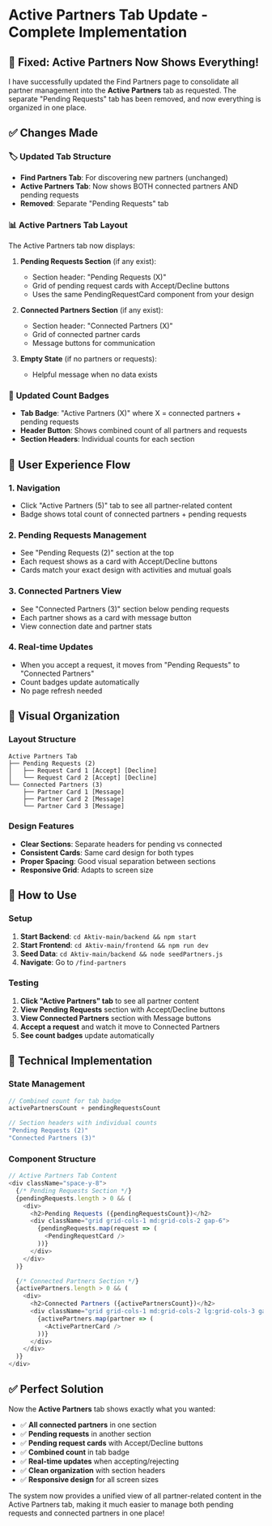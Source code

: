 # Active Partners Tab Update - Complete Implementation

## 🎉 **Fixed: Active Partners Now Shows Everything!**

I have successfully updated the Find Partners page to consolidate all partner management into the **Active Partners** tab as requested. The separate "Pending Requests" tab has been removed, and now everything is organized in one place.

## ✅ **Changes Made**

### 🏷️ **Updated Tab Structure**
- **Find Partners Tab**: For discovering new partners (unchanged)
- **Active Partners Tab**: Now shows BOTH connected partners AND pending requests
- **Removed**: Separate "Pending Requests" tab

### 📊 **Active Partners Tab Layout**
The Active Partners tab now displays:

1. **Pending Requests Section** (if any exist):
   - Section header: "Pending Requests (X)"
   - Grid of pending request cards with Accept/Decline buttons
   - Uses the same PendingRequestCard component from your design

2. **Connected Partners Section** (if any exist):
   - Section header: "Connected Partners (X)"
   - Grid of connected partner cards
   - Message buttons for communication

3. **Empty State** (if no partners or requests):
   - Helpful message when no data exists

### 🔢 **Updated Count Badges**
- **Tab Badge**: "Active Partners (X)" where X = connected partners + pending requests
- **Header Button**: Shows combined count of all partners and requests
- **Section Headers**: Individual counts for each section

## 🎯 **User Experience Flow**

### 1. **Navigation**
- Click "Active Partners (5)" tab to see all partner-related content
- Badge shows total count of connected partners + pending requests

### 2. **Pending Requests Management**
- See "Pending Requests (2)" section at the top
- Each request shows as a card with Accept/Decline buttons
- Cards match your exact design with activities and mutual goals

### 3. **Connected Partners View**
- See "Connected Partners (3)" section below pending requests
- Each partner shows as a card with message button
- View connection date and partner stats

### 4. **Real-time Updates**
- When you accept a request, it moves from "Pending Requests" to "Connected Partners"
- Count badges update automatically
- No page refresh needed

## 🎨 **Visual Organization**

### Layout Structure
```
Active Partners Tab
├── Pending Requests (2)
│   ├── Request Card 1 [Accept] [Decline]
│   └── Request Card 2 [Accept] [Decline]
└── Connected Partners (3)
    ├── Partner Card 1 [Message]
    ├── Partner Card 2 [Message]
    └── Partner Card 3 [Message]
```

### Design Features
- **Clear Sections**: Separate headers for pending vs connected
- **Consistent Cards**: Same card design for both types
- **Proper Spacing**: Good visual separation between sections
- **Responsive Grid**: Adapts to screen size

## 🚀 **How to Use**

### Setup
1. **Start Backend**: `cd Aktiv-main/backend && npm start`
2. **Start Frontend**: `cd Aktiv-main/frontend && npm run dev`
3. **Seed Data**: `cd Aktiv-main/backend && node seedPartners.js`
4. **Navigate**: Go to `/find-partners`

### Testing
1. **Click "Active Partners" tab** to see all partner content
2. **View Pending Requests** section with Accept/Decline buttons
3. **View Connected Partners** section with Message buttons
4. **Accept a request** and watch it move to Connected Partners
5. **See count badges** update automatically

## 🔧 **Technical Implementation**

### State Management
```javascript
// Combined count for tab badge
activePartnersCount + pendingRequestsCount

// Section headers with individual counts
"Pending Requests (2)"
"Connected Partners (3)"
```

### Component Structure
```javascript
// Active Partners Tab Content
<div className="space-y-8">
  {/* Pending Requests Section */}
  {pendingRequests.length > 0 && (
    <div>
      <h2>Pending Requests ({pendingRequestsCount})</h2>
      <div className="grid grid-cols-1 md:grid-cols-2 gap-6">
        {pendingRequests.map(request => (
          <PendingRequestCard />
        ))}
      </div>
    </div>
  )}

  {/* Connected Partners Section */}
  {activePartners.length > 0 && (
    <div>
      <h2>Connected Partners ({activePartnersCount})</h2>
      <div className="grid grid-cols-1 md:grid-cols-2 lg:grid-cols-3 gap-6">
        {activePartners.map(partner => (
          <ActivePartnerCard />
        ))}
      </div>
    </div>
  )}
</div>
```

## ✅ **Perfect Solution**

Now the **Active Partners** tab shows exactly what you wanted:
- ✅ **All connected partners** in one section
- ✅ **Pending requests** in another section  
- ✅ **Pending request cards** with Accept/Decline buttons
- ✅ **Combined count** in tab badge
- ✅ **Real-time updates** when accepting/rejecting
- ✅ **Clean organization** with section headers
- ✅ **Responsive design** for all screen sizes

The system now provides a unified view of all partner-related content in the Active Partners tab, making it much easier to manage both pending requests and connected partners in one place!
